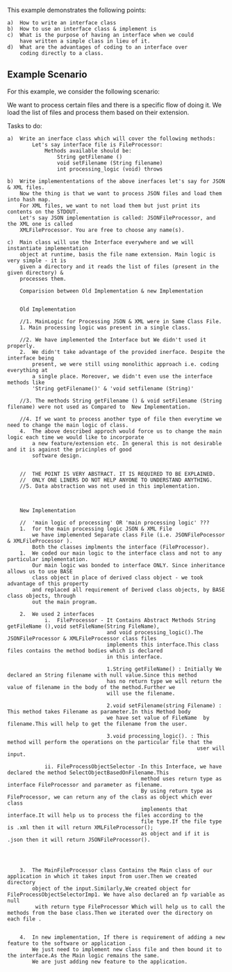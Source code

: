This example demonstrates the following points:

    a)  How to write an interface class
    b)  How to use an interface class & implement is
    c)  What is the purpose of having an interface when we could
        have written a simple class in lieu of it.
    d)  What are the advantages of coding to an interface over
        coding directly to a class.
        
## Example Scenario

For this example, we consider the following scenario:

We want to process certain files and there is a specific flow of doing it.
We load the list of files and process them based on their extension.

Tasks to do:

    a)  Write an inerface class which will cover the following methods:
            Let's say interface file is FileProcessor:
                Methods available should be:
                    String getFilename ()
                    void setFilename (String filename)
                    int processing_logic (void) throws
                    
    b)  Write implemententations of the above inerfaces let's say for JSON & XML files.                    
        Now the thing is that we want to process JSON files and load them into hash map.
        For XML files, we want to not load them but just print its contents on the STDOUT. 
        Let's say JSON implementation is called: JSONFileProcessor, and the XML one is called
        XMLFileProcessor. You are free to choose any name(s).
       
    c)  Main class will use the Interface everywhere and we will instantiate implementation
        object at runtime, basis the file name extension. Main logic is very simple - it is
        given a directory and it reads the list of files (present in the given directory) &
        processes them.
        
        Comparision between Old Implementation & new Implementation
        
        
        Old Implementation
        
        //1. MainLogic for Processing JSON & XML were in Same Class File.
        1. Main processing logic was present in a single class.
        
        //2. We have implemented the Interface but We didn't used it properly.
        2.  We didn't take advantage of the provided inerface. Despite the interface being
            present, we were still using monolithic approach i.e. coding everything at
            a single place. Moreover, we didn't even use the interface methods like
            'String getFilename()' & 'void setfilename (String)'
                 
        //3. The methods String getFilename () & void setFilename (String filename) were not used as Compared to  New Implementation.
        
        //4. If we want to process another type of file then everytime we need to change the main logic of class.
        4.  The above described approch would force us to change the main logic each time we would like to incorporate
            a new feature/extension etc. In general this is not desirable and it is against the pricinples of good
            software design.
        
        
        //  THE POINT IS VERY ABSTRACT. IT IS REQUIRED TO BE EXPLAINED.
        //  ONLY ONE LINERS DO NOT HELP ANYONE TO UNDERSTAND ANYTHING.
        //5. Data abstraction was not used in this implementation.
        
          
        
        New Implementation 
        
        //  'main logic of processing' OR 'main processing logic' ???
        1.  for the main processing logic JSON & XML File 
            we have implemented Separate class File (i.e. JSONFilePocessor & XMLFileProcessor ).
            Both the classes implments the interface (FileProcessor).
        1.  We coded our main logic to the interface class and not to any particular implementation.
            Our main logic was bonded to interface ONLY. Since inheritance allows us to use BASE
            class object in place of derived class object - we took advantage of this property
            and replaced all requirement of Derived class objects, by BASE class objects, through
            out the main program.            
            
        2.  We used 2 interfaces 
                i.  FileProcessor - It Contains Abstract Methods String getFileName (),void setFileName(String FileName),
                                    and void processing_logic().The JSONFileProcessor & XMLFileProcessor class files 
                                    implements this interface.This class files contains the method bodies which is declared 
                                    in this interface.
                                    
                                    1.String getFileName() : Initially We declared an String filename with null value.Since this method
                                    has no return type we will return the value of filename in the body of the method.Further we 
                                    will use the filename.
                                    
                                    2.void setFilename(string Filename) : This method takes Filename as parameter.In this Method body 
                                    we have set value of FileName  by filename.This will help to get the filename from the user.
                                    
                                    3.void processing_logic(). : This method will perform the operations on the particular file that the 
                                                                 user will input. 
                                  
                ii. FileProcessObjectSelector -In this Interface, we have declared the method SelectObjectBasedOnFilename.This 
                                               method uses return type as interface FileProcessor and parameter as filename. 
                                               By using return type as FileProcessor, we can return any of the class as object which ever class 
                                               implements that interface.It will help us to process the files according to the 
                                               file type.If the file type is .xml then it will return XMLFileProcessor(); 
                                               as object and if it is .json then it will return JSONFileProcessor().
                                                
                                                
                                                
            
        3.  The MainFileProcessor class Contains the Main class of our application in which it takes input from user.Then we created directory
            object of the input.Similarly,We created object for FileProcessObjectSelectorImp1. We have also declared an fp variable as null
             with return type FileProcessor Which will help us to call the methods from the base class.Then we iterated over the directory on each file .
            
         
        4.  In new implementation, If there is requirement of adding a new feature to the software or application . 
            We just need to implement new class file and then bound it to the interface.As the Main logic remains the same.
            We are just adding new feature to the application.

